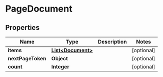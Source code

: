 

# PageDocument


## Properties

| Name | Type | Description | Notes |
|------------ | ------------- | ------------- | -------------|
|**items** | [**List&lt;Document&gt;**](Document.md) |  |  [optional] |
|**nextPageToken** | **Object** |  |  [optional] |
|**count** | **Integer** |  |  [optional] |



